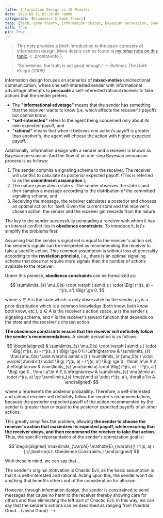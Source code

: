```yaml
---
title: Information Design in 10 Minutes
date: 2023-08-11 05:30:00 +0800
categories: [Economics & Game Theory]
tags: [tech, game theory, information design, Bayesian persuasion, obedience, multi agents, incentive compatibility]
math: True
pin: True
---
```


> This note provides a brief introduction to the basic concepts of information design. More details can be found in [my other note on this topic](https://yuelin301.github.io/posts/Information-Design/).
{: .prompt-info }

<!-- ## A Brief Introduction -->

> "Sometimes, the truth is not good enough." *— Batman, The Dark Knight (2008).*

Information design focuses on scenarios of **mixed-motive** unidirectional communication, where one self-interested sender with informational advantage attempts to **persuade** a self-interested rational receiver to take actions that the sender prefers.

- The **"informational advatage"** means that the sender has something that the receiver wants to know (i.e. which affects the receiver's payoff) but cannot know, 
- **"self-interested"** refers to the agent being concerned only about its own expected payoff, and 
- **"rational"** means that when it believes one action's payoff is greater than another's, the agent will choose the action with higher expected payoff.

Additionally, information design with a sender and a receiver is known as Bayesian persuasion. And the flow of an one-step Bayesian persuasion process is as follows:
1. The sender commits a signaling scheme to the receiver. The receiver will use this to calculate its posterior expected payoff. (This is referred to as the **commitment assumption**.);
2. The nature generates a state $s$. The sender observes the state $s$ and then samples a message according to the distribution of the committed signaling scheme; and
3. Receiving the message, the receiver calculates a posterior and chooses an optimal action for itself. Given the current state and the receiver's chosen action, the sender and the receiver get rewards from the nature.

The key to the sender successfully persuading a receiver with whom it has an interest conflict lies in **obedience constraints**. To introduce it, let's simplify the problems first.

Assuming that the sender's signal set is equal to the receiver's action set, the sender's signals can be interpreted as recommending the receiver to take a specific action. This common assumption is without loss of generality according to the **revelation principle**, i.e., there is an optimal signaling scheme that does not require more signals than the number of actions available to the receiver. 

Under this premise, **obedience constraints** can be formalized as:

$$
\sum\limits_{s} \mu_0(s) 
  \cdot \varphi( a\mid s )
  \cdot \Big( r^j(s, a) - r^j(s, a') \Big) \ge 0,
$$

where $s\in S$ is the state which is only observable by the sender, $\mu_0$ is a prior distribution which is a common knowledge (both know, both know both know, etc.), $a\in A$ is the receiver's action space, $\varphi$ is the sender's signaling scheme, and $r^j$ is the receiver's reward function that depends on the state and the receiver's chosen action.

**The obedience constraints ensure that the receiver will definitely follow the sender's recommendations.** A simple derivation is as follows: 

$$
\begin{aligned}
  & \sum\limits_{s} \mu_0(s) 
  \cdot \varphi( a\mid s )
  \cdot \Big( r^j(s, a) - r^j(s, a') \Big) \ge 0 \\
  \Leftrightarrow &
  \sum\limits_{s} \frac{\mu_0(s) \cdot \varphi( a\mid s )}
  { \sum\limits_{s'}\mu_0(s') \cdot \varphi( a\mid s')}
  \cdot \Big( r^j(s, a) - r^j(s, a') \Big) \ge 0 , \forall a'\in A.\\
  \Leftrightarrow &
  \sum\limits_{s} \mu(s\mid a)
  \cdot \Big( r^j(s, a) - r^j(s, a') \Big) \ge 0 , \forall a'\in A.\\
  \Leftrightarrow &
  \sum\limits_{s} \mu(s\mid a)
  \cdot r^j(s, a)  \ge 
  \sum\limits_{s} \mu(s\mid a)
  \cdot r^j(s, a'), \forall a'\in A.
\end{aligned}
$$

where $\mu$ represents the posterior probability. Therefore, a self-interested and rational receiver will definitely follow the sender's recommendations, because the posterior expected payoff of the action recommended by the sender is greater than or equal to the posterior expected payoffs of all other actions. 

This greatly simplifies the problem, allowing **the sender to choose the receiver's action that maximizes its expected payoff, while ensuring that the receiver obeys, and then recommend the receiver to take that action.** Thus, the specific representation of the sender's optimization goal is:

$$
\begin{aligned}
\max\limits_{\varphi} \mathbb{E}_{\varphi}[\ r^i(s, a) \ ],\;\;\textrm{s.t. Obedience Constraints.}
\end{aligned}
$$

<!-- ## A View of D&D Alignment

![](../../assets/img/2023-08-11-Information-Design-10min/img_2023-12-09-05-39-14.png){: width="500" }
_Illustration from this [web page](https://www.reddit.com/r/DnD/comments/xd16rh/a_different_interpretation_of_the_alignment_chart/)_

![](../../assets/img/2023-08-11-Information-Design-10min/img_2023-12-09-05-39-51.png){: width="300" }

> This section is entirely based on my understanding, so please consider it accordingly.
{: .prompt-danger}

The circle denotes the boundary of interests. The left circle represents self-interest and the right circle represents altruistic interest. The intersection of the two circles signifies the mixed-motive part. 
<!-- The vertical line defines what is good or evil. The area to the left of the line is considered evil and can cause harm to others, while the area to the right is seen as good and will benefit others. -->
With these in mind, we can say that...

The sender's original motivation is $\text{Chaotic Evil}$, as the basic assumption is that it is self-interested and rational. 
Acting upon this, the sender won't do anything that benefits others out of the consideration for altruism.

However, through information design, the sender is constrained to send messages that cause no harm to the receiver thereby showing care for others and thus eliminating the left part of $\text{Chaotic Evil}$. 
In this way, we can say that the sender's actions can be described as ranging from $(\text{Neutral Good} - \text{Lawful Good})$. -->

<!-- ![](../../assets/img/2023-08-11-Information-Design-10min/img_2023-12-09-06-58-37.png){: width="100" }
_$(\text{Neutral Good} - \text{Lawful Good})$_ 
-->

